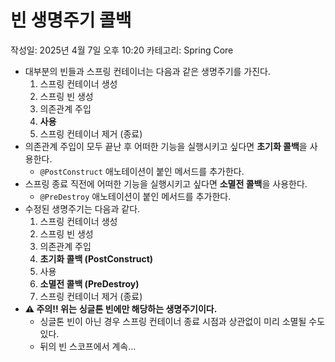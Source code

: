 # 빈 생명주기 콜백

작성일: 2025년 4월 7일 오후 10:20
카테고리: Spring Core

- 대부분의 빈들과 스프링 컨테이너는 다음과 같은 생명주기를 가진다.
    1. 스프링 컨테이너 생성
    2. 스프링 빈 생성
    3. 의존관계 주입
    4. **사용**
    5. 스프링 컨테이너 제거 (종료)
- 의존관계 주입이 모두 끝난 후 어떠한 기능을 실행시키고 싶다면 **초기화 콜백**을 사용한다.
    - `@PostConstruct` 애노테이션이 붙인 메서드를 추가한다.
- 스프링 종료 직전에 어떠한 기능을 실행시키고 싶다면 **소멸전 콜백**을 사용한다.
    - `@PreDestroy` 애노테이션이 붙인 메서드를 추가한다.
- 수정된 생명주기는 다음과 같다.
    1. 스프링 컨테이너 생성
    2. 스프링 빈 생성
    3. 의존관계 주입
    4. **초기화 콜백 (PostConstruct)**
    5. 사용
    6. **소멸전 콜백 (PreDestroy)**
    7. 스프링 컨테이너 제거 (종료)
- **⚠️ 주의!! 위는** **싱글톤 빈에만 해당하는 생명주기이다.**
    - 싱글톤 빈이 아닌 경우 스프링 컨테이너 종료 시점과 상관없이 미리 소멸될 수도 있다.
    - 뒤의 빈 스코프에서 계속…